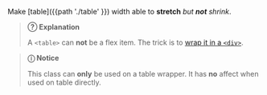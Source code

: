 Make [table]({{path './table' }}) width able to <strong>stretch</strong> <em>but <strong>not</strong> shrink</em>.

> **?&#x20DD; Explanation**
>
> A `<table>` can **not** be a flex item. The trick is to [wrap it in a `<div>`][source-flex].

> **ⓘ Notice**
>
> This class can **only** be used on a table wrapper. It has **no** affect when used on table directly.

[source-flex]: https://stackoverflow.com/a/41421700/11817077 "Stack Overflow: Why does flex-box work with a div, but not a table?"

<script>
/* To open external links in new window */
Array.from(document.links)
  .filter(link => link.hostname != window.location.hostname)
  .forEach(link => link.target = '_blank');
</script>
